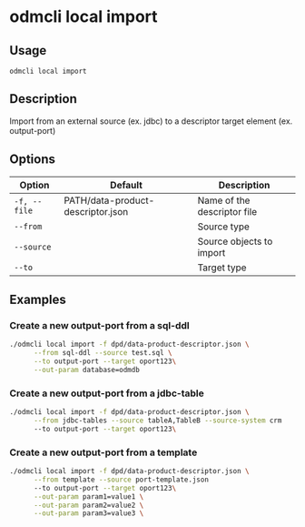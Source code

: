 # odmcli local import

## Usage

`odmcli local import`

## Description

Import from an external source (ex. jdbc) to a descriptor target element  (ex. output-port)

## Options

| Option       | Default                           | Description                 |
|--------------|-----------------------------------|-----------------------------|
| `-f, --file` | PATH/data-product-descriptor.json | Name of the descriptor file |
| `--from`     |                                   | Source type                 |
| `--source`   |                                   | Source objects to import    |
| `--to`       |                                   | Target type                 |

## Examples

### Create a new output-port from a sql-ddl

```bash
./odmcli local import -f dpd/data-product-descriptor.json \
      --from sql-ddl --source test.sql \
      --to output-port --target oport123\
      --out-param database=odmdb
```

### Create a new output-port from a jdbc-table

```bash
./odmcli local import -f dpd/data-product-descriptor.json \
      --from jdbc-tables --source tableA,TableB --source-system crm
      --to output-port --target oport123\
```

### Create a new output-port from a template

```bash
./odmcli local import -f dpd/data-product-descriptor.json \
      --from template --source port-template.json
      --to output-port --target oport123\
      --out-param param1=value1 \
      --out-param param2=value2 \
      --out-param param3=value3 \
```



